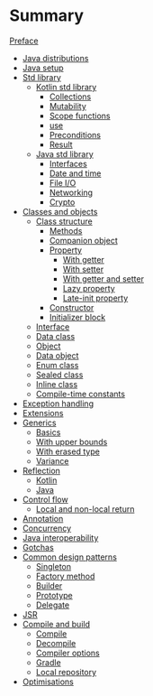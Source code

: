 # Summary

[Preface](./preface.md)

- [Java distributions](./java-distributions.md)
- [Java setup](./java-setup.md)
- [Std library](./std-library/std-library.md)
    - [Kotlin std library](./std-library/kotlin-std-library/kotlin-std-library.md)
        - [Collections](./std-library/kotlin-std-library/collections.md)
        - [Mutability](./std-library/kotlin-std-library/mutability.md)
        - [Scope functions](./std-library/kotlin-std-library/scope-functions.md)
        - [use](./std-library/kotlin-std-library/use.md)
        - [Preconditions]()
        - [Result]()
    - [Java std library](./std-library/java-std-library/java-std-library.md)
        - [Interfaces]()
        - [Date and time]()
        - [File I/O]()
        - [Networking]()
        - [Crypto]()
- [Classes and objects](./classes-and-objects/classes-and-objects.md)
    - [Class structure](./classes-and-objects/class-structure/class.md)
        - [Methods](./classes-and-objects/class-structure/methods.md)
        - [Companion object](./classes-and-objects/class-structure/companion-object.md)
        - [Property](./classes-and-objects/class-structure/property.md)
            - [With getter](./classes-and-objects/class-structure/property-with-getter.md)
            - [With setter](./classes-and-objects/class-structure/property-with-setter.md)
            - [With getter and setter](./classes-and-objects/class-structure/property-with-getter-and-setter.md)
            - [Lazy property](./classes-and-objects/class-structure/lazy-property.md)
            - [Late-init property](./classes-and-objects/class-structure/late-init-property.md)
        - [Constructor](./classes-and-objects/class-structure/constructor.md)
        - [Initializer block](./classes-and-objects/class-structure/initializer-block.md)
    - [Interface](./classes-and-objects/interface.md)
    - [Data class](./classes-and-objects/data-class.md)
    - [Object](./classes-and-objects/object.md)
    - [Data object](./classes-and-objects/data-object.md)
    - [Enum class](./classes-and-objects/enum-class.md)
    - [Sealed class](./classes-and-objects/sealed-class.md)
    - [Inline class](./classes-and-objects/inline-class.md)
    - [Compile-time constants](./classes-and-objects/compile-time-constants.md)
- [Exception handling](./exception-handling.md)
- [Extensions](./extensions.md)
- [Generics](./generics/generics.md)
    - [Basics](./generics/basics.md)
    - [With upper bounds](./generics/upper-bounds.md)
    - [With erased type](./generics/type-erasure.md)
    - [Variance]()
- [Reflection](./reflection/reflection.md)
    - [Kotlin](./reflection/kotlin.md)
    - [Java](./reflection/java.md)
- [Control flow](./control-flow/control-flow.md)
    - [Local and non-local return](./control-flow/local-and-non-local-return.md)
- [Annotation]()
- [Concurrency]()
- [Java interoperability](./java-interoperability.md)
- [Gotchas](./gotchas.md)
- [Common design patterns](./common-design-patterns.md)
    - [Singleton](./common-design-patterns/singleton.md)
    - [Factory method](./common-design-patterns/factory-method.md)
    - [Builder](./common-design-patterns/builder.md)
    - [Prototype](./common-design-patterns/prototype.md)
    - [Delegate](./common-design-patterns/delegate.md)
- [JSR](./jsr.md)
- [Compile and build](./compile-and-build/compile-and-build.md)
    - [Compile](./compile-and-build/compile.md)
    - [Decompile](./compile-and-build/decompile.md)
    - [Compiler options](./compile-and-build/compiler-options.md)
    - [Gradle]()
    - [Local repository](./local-repository.md)
- [Optimisations](./optimisations.md)
